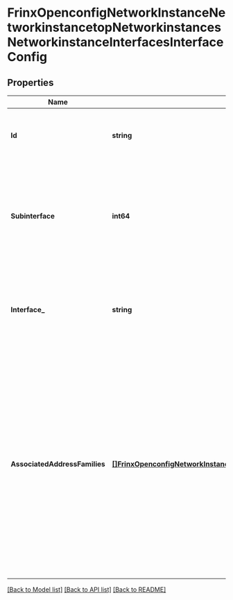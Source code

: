 # FrinxOpenconfigNetworkInstanceNetworkinstancetopNetworkinstancesNetworkinstanceInterfacesInterfaceConfig

## Properties
Name | Type | Description | Notes
------------ | ------------- | ------------- | -------------
**Id** | **string** | Optional[A unique identifier for this interface - this is expressed as a free-text string] REF:Optional.empty | [optional] [default to null]
**Subinterface** | **int64** | Optional[Reference to a subinterface -- this requires the base interface to be specified using the interface leaf in this container.  If only a reference to a base interface is requuired, this leaf should not be set.] REF:Optional.empty | [optional] [default to null]
**Interface_** | **string** | Optional[Reference to a base interface.  If a reference to a subinterface is required, this leaf must be specified to indicate the base interface.] REF:Optional.empty | [optional] [default to null]
**AssociatedAddressFamilies** | [**[]FrinxOpenconfigNetworkInstanceAssociatedAddressFamiliesIdentityref**](frinx.openconfig.network.instance.AssociatedAddressFamiliesIdentityref.md) | Optional[The address families on the subinterface which are to be associated with this network instance. When this leaf-list is empty and the network instance requires Layer 3 information the address families for which the network instance is enabled should be imported. If the value of this leaf-list is specified then the association MUST only be made for those address families that are included in the list.] REF:Optional.empty | [optional] [default to null]

[[Back to Model list]](../README.md#documentation-for-models) [[Back to API list]](../README.md#documentation-for-api-endpoints) [[Back to README]](../README.md)


